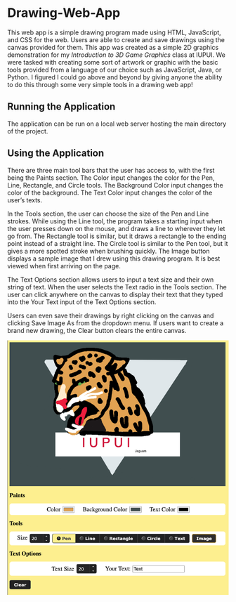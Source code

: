 # Drawing-Web-App

This web app is a simple drawing program made using HTML, JavaScript, and CSS for the web. Users are able to create and save drawings using the canvas provided for them. This app was created as a simple 2D graphics demonstration for my _Introduction to 3D Game Graphics_ class at IUPUI. We were tasked with creating some sort of artwork or graphic with the basic tools provided from a language of our choice such as JavaScript, Java, or Python. I figured I could go above and beyond by giving anyone the ability to do this through some very simple tools in a drawing web app!

## Running the Application
The application can be run on a local web server hosting the main directory of the project.

## Using the Application
There are three main tool bars that the user has access to, with the first being the Paints section. The Color input changes the color for the Pen, Line, Rectangle, and Circle tools. The Background Color input changes the color of the background. The Text Color input changes the color of the user’s texts. 

In the Tools section, the user can choose the size of the Pen and Line strokes. While using the Line tool, the program takes a starting input when the user presses down on the mouse, and draws a line to wherever they let go from. The Rectangle tool is similar, but it draws a rectangle to the ending point instead of a straight line. The Circle tool is similar to the Pen tool, but it gives a more spotted stroke when brushing quickly. The Image button displays a sample image that I drew using this drawing program. It is best viewed when first arriving on the page. 

The Text Options section allows users to input a text size and their own string of text. When the user selects the Text radio in the Tools section. The user can click anywhere on the canvas to display their text that they typed into the Your Text input of the Text Options section.

Users can even save their drawings by right clicking on the canvas and clicking Save Image As from the dropdown menu. If users want to create a brand new drawing, the Clear button clears the entire canvas.

![App Screenshot](./app.png)
